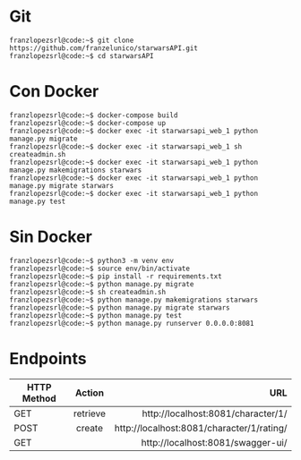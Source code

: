# Git

```console
franzlopezsrl@code:~$ git clone https://github.com/franzelunico/starwarsAPI.git
franzlopezsrl@code:~$ cd starwarsAPI
```

# Con Docker

```console
franzlopezsrl@code:~$ docker-compose build
franzlopezsrl@code:~$ docker-compose up
franzlopezsrl@code:~$ docker exec -it starwarsapi_web_1 python manage.py migrate
franzlopezsrl@code:~$ docker exec -it starwarsapi_web_1 sh createadmin.sh
franzlopezsrl@code:~$ docker exec -it starwarsapi_web_1 python manage.py makemigrations starwars
franzlopezsrl@code:~$ docker exec -it starwarsapi_web_1 python manage.py migrate starwars
franzlopezsrl@code:~$ docker exec -it starwarsapi_web_1 python manage.py test
```

# Sin Docker

```console
franzlopezsrl@code:~$ python3 -m venv env
franzlopezsrl@code:~$ source env/bin/activate
franzlopezsrl@code:~$ pip install -r requirements.txt 
franzlopezsrl@code:~$ python manage.py migrate
franzlopezsrl@code:~$ sh createadmin.sh
franzlopezsrl@code:~$ python manage.py makemigrations starwars
franzlopezsrl@code:~$ python manage.py migrate starwars
franzlopezsrl@code:~$ python manage.py test
franzlopezsrl@code:~$ python manage.py runserver 0.0.0.0:8081
```

# Endpoints

| HTTP Method   |      Action      |  URL                                      |
|---------------|:----------------:|------------------------------------------:|
| GET           |  retrieve        | http://localhost:8081/character/1/        |
| POST          |    create        | http://localhost:8081/character/1/rating/ |
| GET           |                  | http://localhost:8081/swagger-ui/         |


